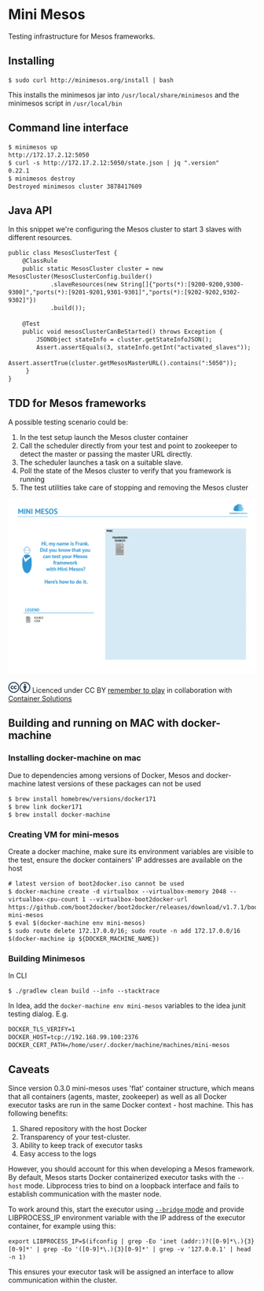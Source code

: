 # Mini Mesos

Testing infrastructure for Mesos frameworks. 

## Installing

```
$ sudo curl http://minimesos.org/install | bash
```

This installs the minimesos jar into ``/usr/local/share/minimesos`` and the minimesos script in ``/usr/local/bin``

## Command line interface

```
$ minimesos up
http://172.17.2.12:5050
$ curl -s http://172.17.2.12:5050/state.json | jq ".version"
0.22.1
$ minimesos destroy
Destroyed minimesos cluster 3878417609
```

## Java API

In this snippet we're configuring the Mesos cluster to start 3 slaves with different resources. 

```
public class MesosClusterTest {
    @ClassRule
    public static MesosCluster cluster = new MesosCluster(MesosClusterConfig.builder()
            .slaveResources(new String[]{"ports(*):[9200-9200,9300-9300]","ports(*):[9201-9201,9301-9301]","ports(*):[9202-9202,9302-9302]"})
            .build());
            
    @Test
    public void mesosClusterCanBeStarted() throws Exception {
        JSONObject stateInfo = cluster.getStateInfoJSON();
        Assert.assertEquals(3, stateInfo.getInt("activated_slaves"));
        Assert.assertTrue(cluster.getMesosMasterURL().contains(":5050"));
     }
}
```
## TDD for Mesos frameworks

A possible testing scenario could be:
 
 1. In the test setup  launch the Mesos cluster container
 2. Call the scheduler directly from your test and point to zookeeper to detect the master or passing the master URL directly.
 3. The scheduler launches a task on a suitable slave.
 4. Poll the state of the Mesos cluster to verify that you framework is running
 5. The test utilities take care of stopping and removing the Mesos cluster

![Mini Mesos](mini-mesos.gif?raw=true "Mini Mesos")

![Creative Commons Licence](cc-cc.png "Creative Commons Licence") Licenced under CC BY [remember to play](http://remembertoplay.co/) in collaboration with [Container Solutions](http://www.container-solutions.com/)

## Building and running on MAC with docker-machine

### Installing docker-machine on mac

Due to dependencies among versions of Docker, Mesos and docker-machine latest versions of these packages can not be used
 
```
$ brew install homebrew/versions/docker171
$ brew link docker171
$ brew install docker-machine
```

### Creating VM for mini-mesos

Create a docker machine, make sure its environment variables are visible to the test, ensure the docker containers' IP addresses are available on the host

```
# latest version of boot2docker.iso cannot be used
$ docker-machine create -d virtualbox --virtualbox-memory 2048 --virtualbox-cpu-count 1 --virtualbox-boot2docker-url https://github.com/boot2docker/boot2docker/releases/download/v1.7.1/boot2docker.iso mini-mesos
$ eval $(docker-machine env mini-mesos)
$ sudo route delete 172.17.0.0/16; sudo route -n add 172.17.0.0/16 $(docker-machine ip ${DOCKER_MACHINE_NAME})
```

### Building Minimesos

In CLI

```
$ ./gradlew clean build --info --stacktrace
```

In Idea, add the ```docker-machine env mini-mesos``` variables to the idea junit testing dialog. E.g.

```
DOCKER_TLS_VERIFY=1
DOCKER_HOST=tcp://192.168.99.100:2376
DOCKER_CERT_PATH=/home/user/.docker/machine/machines/mini-mesos
```


## Caveats

Since version 0.3.0 mini-mesos uses 'flat' container structure, which means that all containers (agents, master, zookeeper) as well as all Docker executor tasks are run in the same Docker context - host machine.
This has following benefits:
  1. Shared repository with the host Docker
  2. Transparency of your test-cluster.
  3. Ability to keep track of executor tasks
  4. Easy access to the logs

However, you should account for this when developing a Mesos framework.
By default, Mesos starts Docker containerized executor tasks with the ```--host``` mode.
Libprocess tries to bind on a loopback interface and fails to establish communication with the master node.

To work around this, start the executor using [```--bridge``` mode](https://issues.apache.org/jira/browse/MESOS-1621) and provide LIBPROCESS_IP environment variable with the IP address of the executor container, for example using this:

``` 
export LIBPROCESS_IP=$(ifconfig | grep -Eo 'inet (addr:)?([0-9]*\.){3}[0-9]*' | grep -Eo '([0-9]*\.){3}[0-9]*' | grep -v '127.0.0.1' | head -n 1)

```

This ensures your executor task will be assigned an interface to allow communication within the cluster.


